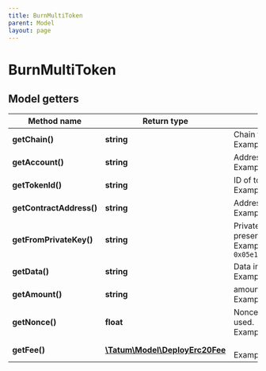 ```yaml
---
title: BurnMultiToken
parent: Model
layout: page
---
```


# BurnMultiToken

## Model getters

Method name | Return type | Description | Notes
------------ | ------------- | ------------- | -------------
**getChain()** | **string** | Chain to work with. <br>Example: `ETH` |
**getAccount()** | **string** | Address of holder <br>Example: `0x4b812a77b109A150C2Fc89eD133EaBC78bC9EC8f` |
**getTokenId()** | **string** | ID of token to be destroyed. <br>Example: `100000` |
**getContractAddress()** | **string** | Address of Multi Token token <br>Example: `0x687422eEA2cB73B5d3e242bA5456b782919AFc85` |
**getFromPrivateKey()** | **string** | Private key of sender address. Private key, or signature Id must be present. <br>Example: `0x05e150c73f1920ec14caa1e0b6aa09940899678051a78542840c2668ce5080c2` |
**getData()** | **string** | Data in bytes <br>Example: `0x1234` | [optional]
**getAmount()** | **string** | amount of token to be destroyed. <br>Example: `100000` |
**getNonce()** | **float** | Nonce to be set to transaction. If not present, last known nonce will be used. <br>Example: `null` | [optional]
**getFee()** | [**\Tatum\Model\DeployErc20Fee**](../DeployErc20Fee) |  <br>Example: `null` | [optional]

